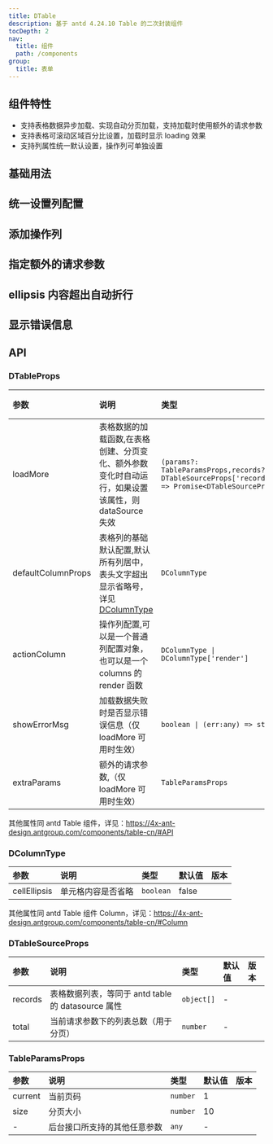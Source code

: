 ```yaml
---
title: DTable
description: 基于 antd 4.24.10 Table 的二次封装组件
tocDepth: 2
nav:
  title: 组件
  path: /components
group:
  title: 表单
---
```


## 组件特性

- 支持表格数据异步加载、实现自动分页加载，支持加载时使用额外的请求参数
- 支持表格可滚动区域百分比设置，加载时显示 loading 效果
- 支持列属性统一默认设置，操作列可单独设置

## 基础用法

<code src="./demos/basicDemo.tsx" title="基础用法" description="设置loadMore属性即可自动加载表格数据，分页变化时会自动调用该函数，如果在外部监听了分页的onChange事件，则不会触发loadMore，但如果外部onChange返回值为undefined则正常触loadMore"></code>

## 统一设置列配置

<code src="./demos/columnsPropDemo.tsx" title="统一设置列配置" description="columnsProp可以用来统一设置列的基本属性,其设置会被columns中同名属性覆盖"></code>

## 添加操作列

<code src="./demos/actionColumnDemo.tsx" title="添加操作列" description="actionColumn可以在列的最后添加一列操作列，可以是一个column对象，也可以是一个column render函数,该列默认拥有{ width:140, title:'操作', dataIndex:'action' }属性" ></code>

## 指定额外的请求参数

<code src="./demos/extraParamsDemo.tsx" title="指定额外的请求参数" description="extraParams可以指定current和size以外的其他参数,当extraParams发生变化时，自动使用默认分页参数调用loadMore方法" ></code>

## ellipsis 内容超出自动折行

<code src="./demos/cellEllipsis.tsx" title="ellipsis内容超出自动折行" description="列属性中新增cellEllipsis属性,开启后单元格内容在ellipsis为true时任然可以折行显示"></code>

## 显示错误信息

<code src="./demos/errorMsgDemo.tsx" title="显示错误信息" description="showErrorMsg可以在loadMore发生错误显示相应的提示信息,可以是布尔值（true按默认规则显示错误信息，false不显示），也可以是一个返回字符串的函数" ></code>

## API

### DTableProps

| 参数               | 说明                                                                                                | 类型                                                                                               | 默认值                                                 | 版本 |
| :----------------- | :-------------------------------------------------------------------------------------------------- | :------------------------------------------------------------------------------------------------- | :----------------------------------------------------- | :--- |
| loadMore           | 表格数据的加载函数,在表格创建、分页变化、额外参数变化时自动运行，如果设置该属性，则 dataSource 失效 | `(params?: TableParamsProps,records?: DTableSourceProps['records']) => Promise<DTableSourceProps>` | -                                                      |      |
| defaultColumnProps | 表格列的基础默认配置,默认所有列居中，表头文字超出显示省略号，详见 [DColumnType](#d-column-type)     | `DColumnType`                                                                                      | { ellipsis: { showTitle: false }, cellEllipsis: true } |      |
| actionColumn       | 操作列配置,可以是一个普通列配置对象，也可以是一个 columns 的 render 函数                            | `DColumnType \| DColumnType['render']`                                                             | -                                                      |      |
| showErrorMsg       | 加载数据失败时是否显示错误信息（仅 loadMore 可用时生效）                                            | `boolean \| (err:any) => string`                                                                   | true                                                   |      |
| extraParams        | 额外的请求参数,（仅 loadMore 可用时生效）                                                           | `TableParamsProps`                                                                                 | -                                                      |      |

其他属性同 antd Table 组件，详见：https://4x-ant-design.antgroup.com/components/table-cn/#API

<div id="d-column-type"></div>

### DColumnType

| 参数         | 说明               | 类型      | 默认值 | 版本 |
| :----------- | :----------------- | :-------- | :----- | :--- |
| cellEllipsis | 单元格内容是否省略 | `boolean` | false  |      |

其他属性同 antd Table 组件 Column，详见：https://4x-ant-design.antgroup.com/components/table-cn/#Column

### DTableSourceProps

| 参数    | 说明                                               | 类型       | 默认值 | 版本 |
| :------ | :------------------------------------------------- | :--------- | :----- | :--- |
| records | 表格数据列表，等同于 antd table 的 datasource 属性 | `object[]` | -      |      |
| total   | 当前请求参数下的列表总数（用于分页）               | `number`   | -      |      |

### TableParamsProps

| 参数    | 说明                         | 类型     | 默认值 | 版本 |
| :------ | :--------------------------- | :------- | :----- | :--- |
| current | 当前页码                     | `number` | 1      |      |
| size    | 分页大小                     | `number` | 10     |      |
| -       | 后台接口所支持的其他任意参数 | `any`    | -      |      |
